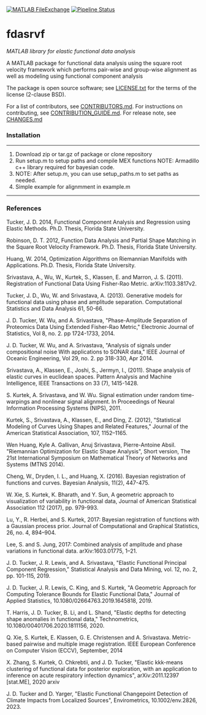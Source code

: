[![MATLAB FileExchange](https://img.shields.io/badge/MATLAB-FileExchange-orange.svg)][fex]
[![Pipeline Status](https://gitlab.com/jdtuck/fdasrvf_MATLAB/badges/main/pipeline.svg)](https://gitlab.com/jdtuck/fdasrvf_MATLAB)

fdasrvf
=======

*MATLAB library for elastic functional data analysis*

A MATLAB package for functional data analysis using the square root
velocity framework which performs pair-wise and group-wise
alignment as well as modeling using functional component
analysis

The package is open source software; see [LICENSE.txt](LICENSE.txt) for the terms of the license (2-clause BSD). 

For a list of contributors, see [CONTRIBUTORS.md](CONTRIBUTORS.md).
For instructions on contributing, see [CONTRIBUTION_GUIDE.md](CONTRIBUTION_GUIDE.md).
For release note, see [CHANGES.md](CHANGES.md)

### Installation
------------------------------------------------------------------------------

1. Download zip or tar.gz of package or clone repository
2. Run setup.m to setup paths and compile MEX functions
  NOTE: Armadillo c++ library required for bayesian code.
3. NOTE: After setup.m, you can use setup_paths.m to set paths as needed.
4. Simple example for alignmment in example.m

------------------------------------------------------------------------------

### References
Tucker, J. D. 2014, Functional Component Analysis and Regression using Elastic Methods. Ph.D. Thesis, Florida State University.

Robinson, D. T. 2012, Function Data Analysis and Partial Shape Matching in the Square Root Velocity Framework. Ph.D. Thesis, Florida State University.

Huang, W. 2014, Optimization Algorithms on Riemannian Manifolds with Applications. Ph.D. Thesis, Florida State University.

Srivastava, A., Wu, W., Kurtek, S., Klassen, E. and Marron, J. S. (2011). Registration of Functional Data Using Fisher-Rao Metric. arXiv:1103.3817v2.

Tucker, J. D., Wu, W. and Srivastava, A. (2013). Generative models for functional data using phase and amplitude separation. Computational Statistics and Data Analysis 61, 50-66.

J. D. Tucker, W. Wu, and A. Srivastava, "Phase-Amplitude Separation of Proteomics Data Using Extended Fisher-Rao Metric," Electronic Journal of Statistics, Vol 8, no. 2. pp 1724-1733, 2014.

J. D. Tucker, W. Wu, and A. Srivastava, "Analysis of signals under compositional noise With applications to SONAR data," IEEE Journal of Oceanic Engineering, Vol 29, no. 2. pp 318-330, Apr 2014.

Srivastava, A., Klassen, E., Joshi, S., Jermyn, I., (2011). Shape analysis of elastic curves in euclidean spaces. Pattern Analysis and Machine Intelligence, IEEE Transactions on 33 (7), 1415-1428.

S. Kurtek, A. Srivastava, and W. Wu. Signal estimation under random time-warpings and nonlinear signal alignment. In Proceedings of Neural Information Processing Systems (NIPS), 2011.

Kurtek, S., Srivastava, A., Klassen, E., and Ding, Z. (2012), "Statistical Modeling of Curves Using Shapes and Related Features," Journal of the American Statistical Association, 107, 1152–1165.

Wen Huang, Kyle A. Gallivan, Anuj Srivastava, Pierre-Antoine Absil. "Riemannian Optimization for Elastic Shape Analysis", Short version, The 21st International Symposium on Mathematical Theory of Networks and Systems (MTNS 2014).

Cheng, W., Dryden, I. L., and Huang, X. (2016). Bayesian registration of functions and curves. Bayesian Analysis, 11(2), 447-475.

W. Xie, S. Kurtek, K. Bharath, and Y. Sun, A geometric approach to visualization of variability in functional data, Journal of American Statistical Association 112 (2017), pp. 979-993.

Lu, Y., R. Herbei, and S. Kurtek, 2017: Bayesian registration of functions with a Gaussian process prior. Journal of Computational and Graphical Statistics, 26, no. 4, 894–904.

Lee, S. and S. Jung, 2017: Combined analysis of amplitude and phase variations in functional data. arXiv:1603.01775, 1–21.

J. D. Tucker, J. R. Lewis, and A. Srivastava, "Elastic Functional Principal Component Regression," Statistical Analysis and Data Mining, vol. 12, no. 2, pp. 101-115, 2019.

J. D. Tucker, J. R. Lewis, C. King, and S. Kurtek, "A Geometric Approach for Computing Tolerance Bounds for Elastic Functional Data," Journal of Applied Statistics, 10.1080/02664763.2019.1645818, 2019.

T. Harris, J. D. Tucker, B. Li, and L. Shand, "Elastic depths for detecting shape anomalies in functional data," Technometrics, 10.1080/00401706.2020.1811156, 2020.

Q. Xie, S. Kurtek, E. Klassen, G. E. Christensen and A. Srivastava. Metric-based pairwise and multiple image registration. IEEE European Conference on Computer Vision (ECCV), September, 2014

X. Zhang, S. Kurtek, O. Chkrebtii, and J. D. Tucker, "Elastic kkk-means clustering of functional data for posterior exploration, with an application to inference on acute respiratory infection dynamics", arXiv:2011.12397 [stat.ME], 2020 arxiv

J. D. Tucker and D. Yarger, "Elastic Functional Changepoint Detection of Climate Impacts from Localized Sources", Envirometrics, 10.1002/env.2826, 2023.

  [fex]:            https://www.mathworks.com/matlabcentral/fileexchange/66494-fdasrvf
